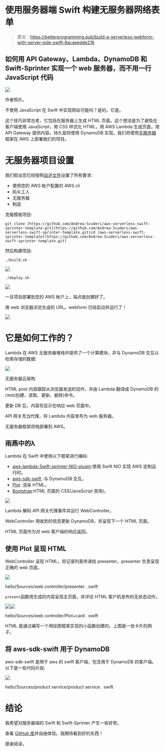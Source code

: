 # 使用服务器端 Swift 构建无服务器网络表单

> 原文：<https://betterprogramming.pub/build-a-serverless-webform-with-server-side-swift-8acaeedde216>

## 如何用 API Gateway、Lambda、DynamoDB 和 Swift-Sprinter 实现一个 web 服务器，而不用一行 JavaScript 代码

![](img/216c07e106368ba5c149945316a178d4.png)

作者照片。

不使用 JavaScript 在 Swift 中实现网站可能吗？是的，它是。

这个技巧非常古老，它包括在服务器上生成 HTML 页面。这个想法是为了避免在客户端使用 JavaScript，用 CSS 样式化 HTML，用 AWS Lambda 生成页面，用 API Gateway 提供内容。持久层将使用 DynamoDB 实现。我们将使用[无服务器](https://serverless.com)框架在 AWS 上部署我们的项目。

# 无服务器项目设置

我们假设您已经按照[自述文件](https://github.com/swift-sprinter/aws-serverless-swift-sprinter-web-template#requirements)设置了所有要求:

*   使用您的 AWS 帐户配置的 AWS cli
*   码头工人
*   无服务器
*   制造

克隆模板项目:

```
git clone [https://github.com/Andrea-Scuderi/aws-serverless-swift-sprinter-template.git](https://github.com/Andrea-Scuderi/aws-serverless-swift-sprinter-template.git)cd [aws-serverless-swift-sprinter-template](https://github.com/Andrea-Scuderi/aws-serverless-swift-sprinter-template.git)
```

然后构建项目:

```
./build.sh
```

![](img/a6128f95659893922306bc4fe704c43e.png)

```
./deploy.sh
```

![](img/610130c6f034894c50dda09f6d2d5cb0.png)

一旦项目部署到您的 AWS 帐户上，端点就创建好了。

用 web 浏览器浏览生成的 URL。webform 已经启动并运行了！

![](img/ac3bb2e4d0f9e81750d87def906ee7ae.png)

# 它是如何工作的？

Lambda 在 AWS 无服务器堆栈中提供了一个计算模块，并与 DynamoDB 交互以检索存储的数据:

![](img/3dea0d0bd0fa87693c7da27ce28f60e8.png)

无服务器云架构

HTML post 内容跟踪从浏览器发送的动作，并由 Lambda 翻译成 DynamoDB 的`CRUD`(创建、读取、更新、删除)命令。

更新 DB 后，内容将显示在响应 web 页面中。

API 网关充当代理，将 Lambda 内容发布为 web 服务器。

无服务器框架将栈部署到 AWS。

## 雨燕中的λ

Lambda 在 Swift 中使用以下框架进行编码:

*   [aws-lambda-Swift-sprinter-NIO-plugin](https://github.com/swift-sprinter/aws-lambda-swift-sprinter-nio-plugin):使用 Swift NIO 实现 AWS 定制运行时。
*   [aws-sdk-swift](https://github.com/swift-aws/aws-sdk-swift) :与 DynamoDB 交互。
*   [Plot](https://github.com/JohnSundell/Plot) :渲染 HTML。
*   [Bootstrap](https://getbootstrap.com/):HTML 页面的 CSS(JavaScript 禁用)。

![](img/7c7cfecd3dfa8fd2b65c8e5a86d79105.png)

Lambda 解码 API 网关代理事件并运行 WebController。

WebController 用收到的信息更新 DynamoDB，并呈现下一个 HTML 页面。

HTML 页面作为对 web 客户端的响应返回。

## 使用 Plot 呈现 HTML

WebController 呈现 HTML，将记录列表传递给 presenter，presenter 负责呈现正确的 web 页面。

![](img/838e368a8cbd8cc74f7a900733417f03.png)

hello/Sources/web controller/presenter . swift

`present`函数用生成的内容呈现主页面，并评估 HTML 客户机发布的无状态动作。

![](img/38b90df9308cf0760bebdbcea9ec7291.png)![](img/14587738c9c9564e051de4496efe4aa1.png)

hello/Sources/web controller/Plot+card . swift

HTML 是通过编写一个用绘图框架实现的小函数创建的。上图是一张卡片的例子。

## 将 aws-sdk-swift 用于 DynamoDB

aws-sdk-swift 是用于 aws 的 swift 客户端，包含用于 DynamoDB 的客户端。以下是一些代码片段:

![](img/4db606fdea85265b9c158221a0a2c808.png)

hello/Sources/product service/product service . swift

# 结论

我希望对服务器端的 Swift 和 Swift-Sprinter 产生一些好奇。

查看 [GitHub 库](https://github.com/swift-sprinter/aws-serverless-swift-sprinter-web-template)并自由体验。我期待看到好的东西！

感谢阅读。